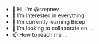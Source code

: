 - 👋 Hi, I’m @srepnev
- 👀 I’m interested in everything
- 🌱 I’m currently learning Bicep
- 💞️ I’m looking to collaborate on ...
- 📫 How to reach me ...

<!---
srepnev/srepnev is a ✨ special ✨ repository because its `README.md` (this file) appears on your GitHub profile.
You can click the Preview link to take a look at your changes.
--->
